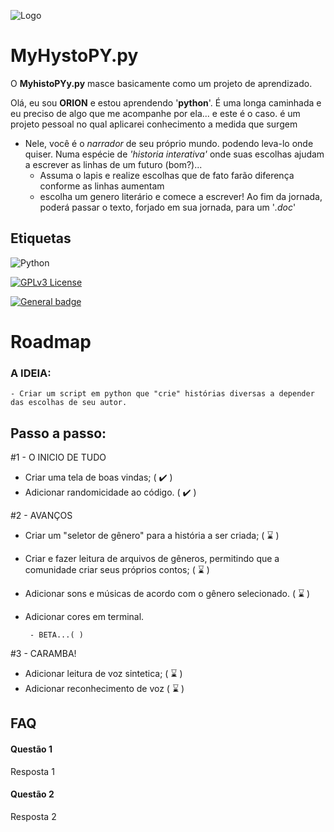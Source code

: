 
![Logo](https://dev-to-uploads.s3.amazonaws.com/uploads/articles/th5xamgrr6se0x5ro4g6.png)


# MyHystoPY.py

O **MyhistoPYy.py** masce basicamente como um projeto de aprendizado. 

Olá, eu sou **ORION** e estou aprendendo '**python**'.
É uma longa caminhada e eu preciso de algo que me acompanhe por ela... e este é o caso. é um projeto pessoal no qual aplicarei conhecimento a medida que surgem

- Nele, você é o *narrador* de seu próprio mundo. podendo leva-lo onde quiser. Numa espécie de *'historia interativa'* onde suas escolhas ajudam a escrever as linhas de um futuro (bom?)...
     - Assuma o lapis e realize escolhas que de fato farão diferença conforme as linhas aumentam
     - escolha um genero literário e comece a escrever! Ao fim da jornada, poderá passar o texto, forjado em sua jornada, para um '*.doc*' 

## Etiquetas
![Python](https://img.shields.io/badge/python-3-3670A0?style=for-the-badge&logo=python&logoColor=ffdd54)

[![GPLv3 License](https://img.shields.io/badge/License-GPL%20v3-yellow.svg)](https://opensource.org/licenses/) 

[![General badge](https://img.shields.io/badge/Version-0.5-<COLOR>.svg)](https://shields.io/)



# Roadmap


### A IDEIA:
    
    - Criar um script em python que "crie" histórias diversas a depender das escolhas de seu autor.


## Passo a passo:

#1 - O INICIO DE TUDO

- Criar uma tela de boas vindas; ( ✔️ )
- Adicionar randomicidade ao código. ( ✔️ )

#2 - AVANÇOS 
   
- Criar um "seletor de gênero" para a história a ser criada; ( ⌛ )
- Criar e fazer leitura de arquivos de gêneros, permitindo que a comunidade criar seus próprios contos; ( ⌛ )
- Adicionar sons e músicas de acordo com o gênero selecionado. ( ⌛ )
- Adicionar cores em terminal.
  
       - BETA...( )


#3 - CARAMBA!
- Adicionar leitura de voz sintetica; ( ⌛ )
- Adicionar reconhecimento de voz ( ⌛ )

## FAQ

#### Questão 1

Resposta 1

#### Questão 2

Resposta 2

